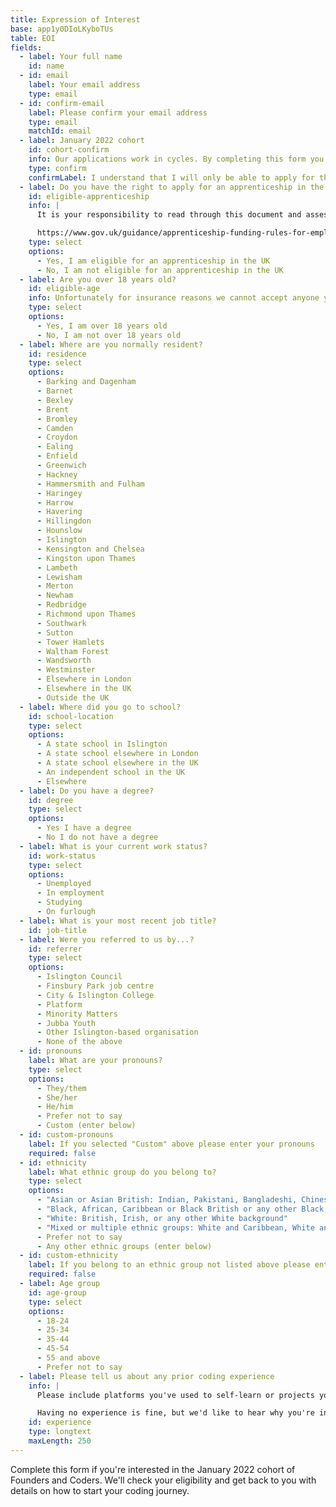 ```yaml
---
title: Expression of Interest
base: app1y0DIoLKyboTUs
table: EOI
fields:
  - label: Your full name
    id: name
  - id: email
    label: Your email address
    type: email
  - id: confirm-email
    label: Please confirm your email address
    type: email
    matchId: email
  - label: January 2022 cohort
    id: cohort-confirm
    info: Our applications work in cycles. By completing this form you are expressing interest in our upcoming cohort in January 2022.
    type: confirm
    confirmLabel: I understand that I will only be able to apply for the January 2022 cohort
  - label: Do you have the right to apply for an apprenticeship in the UK?
    id: eligible-apprenticeship
    info: |
      It is your responsibility to read through this document and assess whether or not you're eligible for our programme:

      https://www.gov.uk/guidance/apprenticeship-funding-rules-for-employers/annex-a-eligibility-criteria-who-we-fund
    type: select
    options:
      - Yes, I am eligible for an apprenticeship in the UK
      - No, I am not eligible for an apprenticeship in the UK
  - label: Are you over 18 years old?
    id: eligible-age
    info: Unfortunately for insurance reasons we cannot accept anyone younger than 18 on our programmes.
    type: select
    options:
      - Yes, I am over 18 years old
      - No, I am not over 18 years old
  - label: Where are you normally resident?
    id: residence
    type: select
    options:
      - Barking and Dagenham
      - Barnet
      - Bexley
      - Brent
      - Bromley
      - Camden
      - Croydon
      - Ealing
      - Enfield
      - Greenwich
      - Hackney
      - Hammersmith and Fulham
      - Haringey
      - Harrow
      - Havering
      - Hillingdon
      - Hounslow
      - Islington
      - Kensington and Chelsea
      - Kingston upon Thames
      - Lambeth
      - Lewisham
      - Merton
      - Newham
      - Redbridge
      - Richmond upon Thames
      - Southwark
      - Sutton
      - Tower Hamlets
      - Waltham Forest
      - Wandsworth
      - Westminster
      - Elsewhere in London
      - Elsewhere in the UK
      - Outside the UK
  - label: Where did you go to school?
    id: school-location
    type: select
    options:
      - A state school in Islington
      - A state school elsewhere in London
      - A state school elsewhere in the UK
      - An independent school in the UK
      - Elsewhere
  - label: Do you have a degree?
    id: degree
    type: select
    options:
      - Yes I have a degree
      - No I do not have a degree
  - label: What is your current work status?
    id: work-status
    type: select
    options:
      - Unemployed
      - In employment
      - Studying
      - On furlough
  - label: What is your most recent job title?
    id: job-title
  - label: Were you referred to us by...?
    id: referrer
    type: select
    options:
      - Islington Council
      - Finsbury Park job centre
      - City & Islington College
      - Platform
      - Minority Matters
      - Jubba Youth
      - Other Islington-based organisation
      - None of the above
  - id: pronouns
    label: What are your pronouns?
    type: select
    options:
      - They/them
      - She/her
      - He/him
      - Prefer not to say
      - Custom (enter below)
  - id: custom-pronouns
    label: If you selected "Custom" above please enter your pronouns
    required: false
  - id: ethnicity
    label: What ethnic group do you belong to?
    type: select
    options:
      - "Asian or Asian British: Indian, Pakistani, Bangladeshi, Chinese, or any other Asian background"
      - "Black, African, Caribbean or Black British or any other Black, African or Caribbean background"
      - "White: British, Irish, or any other White background"
      - "Mixed or multiple ethnic groups: White and Caribbean, White and Black African, White and Asian, or any other mixed or multiple ethnic background"
      - Prefer not to say
      - Any other ethnic groups (enter below)
  - id: custom-ethnicity
    label: If you belong to an ethnic group not listed above please enter it here
    required: false
  - label: Age group
    id: age-group
    type: select
    options:
      - 18-24
      - 25-34
      - 35-44
      - 45-54
      - 55 and above
      - Prefer not to say
  - label: Please tell us about any prior coding experience
    info: |
      Please include platforms you've used to self-learn or projects you've worked on.

      Having no experience is fine, but we'd like to hear why you're interested in learning now.
    id: experience
    type: longtext
    maxLength: 250
---
```


Complete this form if you're interested in the January 2022 cohort of Founders and Coders. We'll check your eligibility and get back to you with details on how to start your coding journey.
